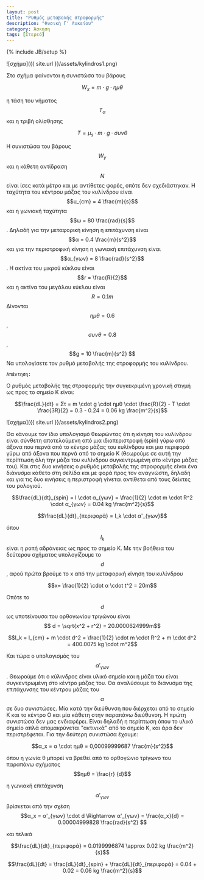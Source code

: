 ```yaml
---
layout: post
title: "Ρυθμός μεταβολής στροφορμής"
description: "Φυσική Γ' Λυκείου"
category: Άσκηση
tags: [Στερεό]
---
```

{% include JB/setup %}

![σχήμα]({{ site.url }}/assets/kylindros1.png) 


Στο σχήμα φαίνονται η συνιστώσα του βάρους 

$$W_x = m \cdot g \cdot ημθ$$

η τάση του νήματος $$Τ_α$$ και η τριβή ολίσθησης 

$$Τ = μ_s \cdot m \cdot g \cdot συνθ$$

Η συνιστώσα του βάρους $$W_y$$ και η κάθετη αντίδραση $$Ν$$ είναι ίσες κατά μέτρο και με αντίθετες φορές, οπότε δεν σχεδιάστηκαν. Η ταχύτητα του κέντρου μάζας του κυλίνδρου είναι $$υ_{cm} = 4 \frac{m}{s}$$ και η γωνιακή ταχύτητα $$ω = 80 \frac{rad}{s}$$. Δηλαδή για την μεταφορική κίνηση η επιτάχυνση είναι $$α = 0.4 \frac{m}{s^2}$$ και για την περιστροφική κίνηση η γωνιακή επιτάχυνση είναι $$α_{γων} = 8 \frac{rad}{s^2}$$. H ακτίνα του μικρού κύκλου είναι $$r = \frac{R}{2}$$ και η ακτίνα του μεγάλου κύκλου είναι $$R = 0.1m$$ Δίνονται $$ημθ = 0.6$$, $$συνθ = 0.8$$, $$g = 10 \frac{m}{s^2} $$
Να υπολογίσετε τον ρυθμό μεταβολής της στροφορμής του κυλίνδρου.


`Απάντηση:`

Ο ρυθμός μεταβολής της στροφορμής την συγκεκριμένη χρονική στιγμή ως προς το σημείο Κ είναι:

$$\frac{dL}{dt} = Στ = m \cdot g \cdot ημθ \cdot \frac{R}{2} - T \cdot \frac{3R}{2} = 0.3 - 0.24 = 0.06 kg \frac{m^2}{s}$$

![σχήμα]({{ site.url }}/assets/kylindros2.png) 

Θα κάνουμε τον ίδιο υπολογισμό θεωρώντας ότι η κίνηση του κυλίνδρου είναι σύνθετη αποτελούμενη από μια ιδιοπεριστροφή (spin) γύρω από άξονα που περνά από το κέντρο μάζας του κυλίνδρου και μια περιφορά γύρω από άξονα που περνά από το σημείο Κ (θεωρούμε σε αυτή την περίπτωση όλη την μάζα του κυλίνδρου συγκεντρωμένη στο κέντρο μάζας του). Και στις δυο κινήσεις ο ρυθμός μεταβολής της στροφορμής είναι ένα διάνυσμα κάθετο στη σελίδα και με φορά προς τον αναγνώστη, δηλαδή και για τις δυο κινήσεις η περιστροφή γίνεται αντίθετα από τους δείκτες του ρολογιού. 

$$\frac{dL}{dt}_{spin} = I \cdot α_{γων} = \frac{1}{2} \cdot m \cdot R^2 \cdot α_{γων} = 0.04 kg \frac{m^2}{s}$$

$$\frac{dL}{dt}_{περιφορά} = Ι_k \cdot α'_{γων}$$

όπου $$I_k$$ είναι η ροπή αδράνειας ως προς το σημείο Κ. Με την βοήθεια του δεύτερου σχήματος υπολογίζουμε το $$d$$, αφού πρώτα βρούμε το x από την μεταφορική κίνηση του κυλίνδρου

$$x= \frac{1}{2} \cdot α \cdot t^2 = 20m$$

Οπότε το $$d$$ ως υποτείνουσα του ορθογωνίου τριγώνου είναι $$ d = \sqrt{x^2 + r^2} = 20.0000624999m$$

$$I_k = I_{cm} + m \cdot d^2 =  \frac{1}{2} \cdot m \cdot R^2 + m \cdot d^2 = 400.0075 kg \cdot m^2$$

Και τώρα ο υπολογισμός του $$ α'_{γων}$$. Θεωρούμε ότι ο κύλινδρος είναι υλικό σημείο και η μάζα του είναι συγκεντρωμένη στο κέντρο μάζας του. Θα αναλύσουμε το διάνυσμα της επιτάχυνσης του κέντρου μάζας του $$α$$ σε δυο συνιστώσες. Μία κατά την διεύθυνση που διέρχεται από το σημείο Κ και το κέντρο Ο και μία κάθετη στην παραπάνω διεύθυνση. Η πρώτη συνιστώσα δεν μας ενδιαφέρει. Είναι δηλαδή η περίπτωση όπου το υλικό σημείο απλά απομακρύνεται "ακτινικά" από το σημείο Κ, και άρα δεν περιστρέφεται. Για την δεύτερη συνιστώσα έχουμε:

$$α_x = α \cdot ημθ = 0,00099999687 \frac{m}{s^2}$$

όπου η γωνία θ μπορεί να βρεθεί από το ορθογώνιο τρίγωνο του παραπάνω σχήματος $$ημθ = \frac{r}
{d}$$

η γωνιακή επιτάχυνση $$ α'_{γων}$$ βρίσκεται από την σχέση $$α_x = α'_{γων} \cdot d \Rightarrow α'_{γων} = \frac{α_x}{d} = 	0.00004999828 \frac{rad}{s^2} $$

και τελικά 

$$\frac{dL}{dt}_{περιφορά} = 0.0199996874 \approx 0.02 kg \frac{m^2}{s}$$

$$\frac{dL}{dt} = \frac{dL}{dt}_{spin} + \frac{dL}{dt}_{περιφορά} = 0.04 + 0.02 = 0.06 kg \frac{m^2}{s}$$
